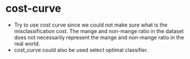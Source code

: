 # cost-curve
- Try to use cost curve since we could not make sure what is the misclassification cost. The mange and non-mange ratio in the dataset does not necessarily represent the mange and non-mange ratio in the real world.
- cost_curve could also be used select optimal classifier. 
